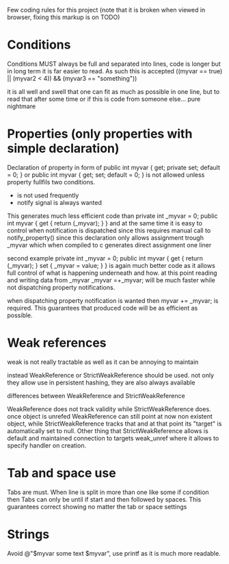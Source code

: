 Few coding rules for this project (note that it is broken when viewed in 
browser, fixing this markup is on TODO)

# Conditions 

Conditions MUST always be full and separated into lines, code is longer 
but in long term it is far easier to read. As such this is accepted
    ((myvar == true) ||
     (myvar2 < 4)) &&
    (myvar3 == "something"))

it is all well and swell that one can fit as much as possible in one 
line, but to read that after some time or if this is code from someone
else... pure nightmare




# Properties (only properties with simple declaration)

Declaration of property in form of 
    public int myvar { get; private set; default = 0; }
or
    public int myvar { get; set; default = 0; }
is not allowed unless property fullfils two conditions. 
- is not used frequently
- notify signal is always wanted

This generates much less efficient code than
    private int _myvar = 0;
    public int myvar {
        get { return (_myvar); }
    }
and at the same time it is easy to control when notification is 
dispatched since this requires manual call to notify_property()
since this declaration only allows assignment trough _myvar which
when compiled to c generates direct assignment one liner

second example
    private int _myvar = 0;
    public int myvar {
        get { return (_myvar); }
        set { _myvar = value; }
    }
is again much better code as it allows full control of what is 
happening underneath and how. at this point reading and writing
data from _myvar 
    _myvar =+_myvar;
will be much faster while not dispatching property notifications.

when dispatching property notification is wanted then
    myvar += _myvar;
is required. This guarantees that produced code will be as 
efficient as possible.




# Weak references

weak is not really tractable as well as it can be annoying to
maintain

instead WeakReference<T> or StrictWeakReference<T> should be
used. not only they allow use in persistent hashing, they are
also always available

differences between WeakReference<T> and StrictWeakReference<T>

WeakReference does not track validity while StrictWeakReference
does. once object is unrefed WeakReference can still point at
now non existent object, while StrictWeakReference tracks that
and at that point its "target" is automatically set to null.
Other thing that StrictWeakReference allows is default and 
maintained connection to targets weak_unref where it allows to
specify handler on creation.




# Tab and space use

Tabs are must. When line is split in more than one like some if
condition then Tabs can only be until if start and then followed
by spaces. This guarantees correct showing no matter the tab or
space settings



# Strings

Avoid @"$myvar some text $myvar", use printf as it is much more 
readable.